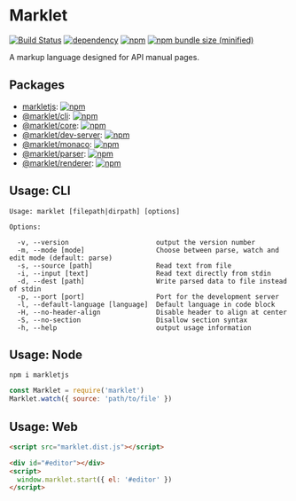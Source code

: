 # Marklet

[![Build Status](https://travis-ci.com/obstudio/Marklet.svg?branch=dev)](https://travis-ci.com/obstudio/Marklet)
[![dependency](https://img.shields.io/david/obstudio/Marklet.svg)](https://github.com/obstudio/Marklet/blob/master/package.json)
[![npm](https://img.shields.io/npm/v/markletjs.svg)](https://www.npmjs.com/package/markletjs)
[![npm bundle size (minified)](https://img.shields.io/bundlephobia/min/markletjs.svg)](https://www.npmjs.com/package/markletjs)

A markup language designed for API manual pages.

## Packages

- [markletjs](https://github.com/obstudio/Marklet/tree/master/packages/marklet): [![npm](https://img.shields.io/npm/v/markletjs.svg)](https://www.npmjs.com/package/markletjs)
- [@marklet/cli](https://github.com/obstudio/Marklet/tree/master/packages/cli): [![npm](https://img.shields.io/npm/v/@marklet/cli.svg)](https://www.npmjs.com/package/@marklet/cli)
- [@marklet/core](https://github.com/obstudio/Marklet/tree/master/packages/core): [![npm](https://img.shields.io/npm/v/@marklet/core.svg)](https://www.npmjs.com/package/@marklet/core)
- [@marklet/dev-server](https://github.com/obstudio/Marklet/tree/master/packages/dev-server): [![npm](https://img.shields.io/npm/v/@marklet/dev-server.svg)](https://www.npmjs.com/package/@marklet/dev-server)
- [@marklet/monaco](https://github.com/obstudio/Marklet/tree/master/packages/monaco): [![npm](https://img.shields.io/npm/v/@marklet/monaco.svg)](https://www.npmjs.com/package/@marklet/monaco)
- [@marklet/parser](https://github.com/obstudio/Marklet/tree/master/packages/parser): [![npm](https://img.shields.io/npm/v/@marklet/parser.svg)](https://www.npmjs.com/package/@marklet/parser)
- [@marklet/renderer](https://github.com/obstudio/Marklet/tree/master/packages/renderer): [![npm](https://img.shields.io/npm/v/@marklet/renderer.svg)](https://www.npmjs.com/package/@marklet/renderer)

## Usage: CLI

```
Usage: marklet [filepath|dirpath] [options]

Options:

  -v, --version                      output the version number
  -m, --mode [mode]                  Choose between parse, watch and edit mode (default: parse)
  -s, --source [path]                Read text from file
  -i, --input [text]                 Read text directly from stdin
  -d, --dest [path]                  Write parsed data to file instead of stdin
  -p, --port [port]                  Port for the development server
  -l, --default-language [language]  Default language in code block
  -H, --no-header-align              Disable header to align at center
  -S, --no-section                   Disallow section syntax
  -h, --help                         output usage information
```

## Usage: Node

```shell
npm i markletjs
```

```js
const Marklet = require('marklet')
Marklet.watch({ source: 'path/to/file' })
```

## Usage: Web

```html
<script src="marklet.dist.js"></script>
```

```html
<div id="#editor"></div>
<script>
  window.marklet.start({ el: '#editor' })
</script>
```

